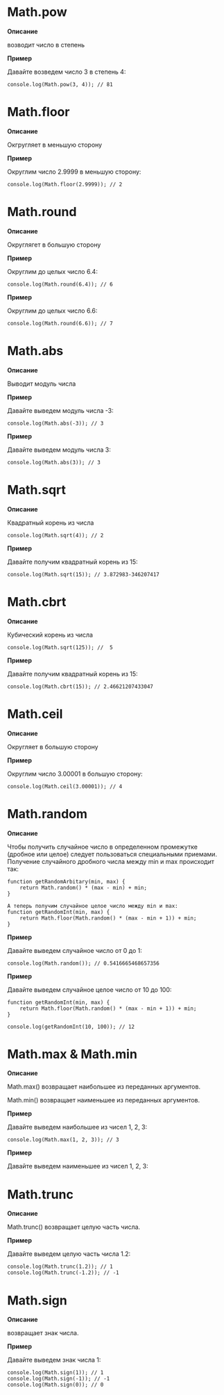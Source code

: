 # Math.pow
**Описание**

возводит число в степень

**Пример**

Давайте возведем число 3 в степень 4:
```
console.log(Math.pow(3, 4)); // 81
```
# Math.floor
**Описание**

Окгругляет в меньшую сторону

**Пример**

Округлим число 2.9999 в меньшую сторону:
```
console.log(Math.floor(2.9999)); // 2
```
# Math.round
**Описание**

Округлягет в большую сторону

**Пример**

Округлим до целых число 6.4:
```
console.log(Math.round(6.4)); // 6
```
**Пример**

Округлим до целых число 6.6:
```
console.log(Math.round(6.6)); // 7
```
# Math.abs
**Описание**

Выводит модуль числа

**Пример**

Давайте выведем модуль числа -3:
```
console.log(Math.abs(-3)); // 3
```
**Пример**

Давайте выведем модуль числа 3:
```
console.log(Math.abs(3)); // 3
```
# Math.sqrt
**Описание**

Квадратный корень из числа
```
console.log(Math.sqrt(4)); // 2
```
**Пример**

Давайте получим квадратный корень из 15:
```
console.log(Math.sqrt(15)); // 3.872983-346207417
```
# Math.cbrt
**Описание**

Кубический корень из числа

```
console.log(Math.sqrt(125)); //  5
```
**Пример**

Давайте получим квадратный корень из 15:
```
console.log(Math.cbrt(15)); // 2.46621207433047
```

# Math.ceil 
**Описание**

Округляет в большую сторону

**Пример**

Округлим число 3.00001 в большую сторону:
```
console.log(Math.ceil(3.00001)); // 4
```
# Math.random
**Описание**

 Чтобы получить случайное число в определенном промежутке (дробное или целое) следует пользоваться специальными приемами. Получение случайного дробного числа между min и max происходит так:
```
function getRandomArbitary(min, max) {
	return Math.random() * (max - min) + min;
}

А теперь получим случайное целое число между min и max:
function getRandomInt(min, max) {
	return Math.floor(Math.random() * (max - min + 1)) + min;
}
```

**Пример**

Давайте выведем случайное число от 0 до 1:
```
console.log(Math.random()); // 0.5416665468657356
```

**Пример**

Давайте выведем случайное целое число от 10 до 100:
```
function getRandomInt(min, max) {
	return Math.floor(Math.random() * (max - min + 1)) + min;
}

console.log(getRandomInt(10, 100)); // 12
```
# Math.max & Math.min
**Описание**

Math.max() возвращает наибольшее из переданных аргументов.

Math.min() возвращает наименьшее из переданных аргументов.

**Пример**

Давайте выведем наибольшее из чисел 1, 2, 3:
```
console.log(Math.max(1, 2, 3)); // 3
```

**Пример**

Давайте выведем наименьшее из чисел 1, 2, 3:

# Math.trunc
**Описание**

Math.trunc() возвращает целую часть числа.

**Пример**

Давайте выведем целую часть числа 1.2:
```
console.log(Math.trunc(1.2)); // 1
console.log(Math.trunc(-1.2)); // -1
```
# Math.sign
**Описание**

возвращает знак числа.

**Пример**

Давайте выведем знак числа 1:
```
console.log(Math.sign(1)); // 1
console.log(Math.sign(-1)); // -1
console.log(Math.sign(0)); // 0
```	



